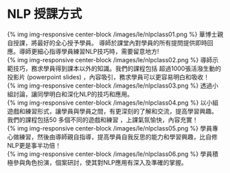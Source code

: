 # NLP 授課方式

<div class="row">
  <div class="col-md-4">
    {% img img-responsive center-block /images/le/nlpclass01.png %} 華博士親自授課，將最好的全心授予學員。 導師於課堂內對學員的所有提問提供即時回應。導師更細心指導學員練習NLP技巧時，需要留意地方!
  </div>
  <div class="col-md-4">
    {% img img-responsive center-block /images/le/nlpclass02.png %} 導師示範技巧，務求學員得到課本以外的知識。我們的課程包括 超過1000張活潑生動的投影片 (powerpoint slides) ，內容吸引，務求學員可以更容易明白和吸收！
  </div>
  <div class="col-md-4">
    {% img img-responsive center-block /images/le/nlpclass03.png %} 透過小組討論，讓同學明白和深化NLP的技巧和應用。
  </div>
</div>
<div class="row">
  <div class="col-md-4">
    {% img img-responsive center-block /images/le/nlpclass04.png %} 以小組遊戲和練習形式，讓學員與學員之間，有更深刻的了解和交流，提高學習興趣。 我們的課程包括50 多個不同的遊戲和練習 ，上課氣氛愉快，內容充實！
  </div>
  <div class="col-md-4">
    {% img img-responsive center-block /images/le/nlpclass05.png %} 學員專心做練習，然後由導師親自指導，提高學員自我反思的能力和學習興趣，比自修NLP更是事半功倍！
  </div>
  <div class="col-md-4">
    {% img img-responsive center-block /images/le/nlpclass06.png %} 學員積極參與角色扮演，個案研討，使其對NLP應用有深入及準確的掌握。
  </div>
</div>






<!--

<a name="approach"><h1 class="icon_approach">NLP 授課方式</h1></a>
<div class="clear-block">
<div class="float-left width33">
[img_assist|nid=141|title=|desc=|link=none|align=center|width=216|height=166]
<div>華博士親自授課，將最好的全心授予學員。<strong>導師于課堂內對學員的所有提問提供即時回應。導師更細心指導學員練習NLP技巧時，需要留意地方! </strong></div>
</div>
<div class="float-left width33">
[img_assist|nid=135|title=|desc=|link=none|align=center|width=200|height=154]
<div>導師示範技巧，務求學員得到課本以外的知識。我們的課程包括<strong>活潑生動的投影片
(powerpoint slides) </strong>，內容吸引，務求可以幫助學員更容易明白和吸收！</div>
</div>
<div class="float-left width33">
[img_assist|nid=136|title=|desc=|link=none|align=center|width=200|height=154]
<div>透過小組討論，讓同學明白和深化NLP的技巧和應用。</div>
</div>
</div>
<div class="clear-block">
<div class="float-left width33">
[img_assist|nid=142|title=|desc=|link=none|align=center|width=216|height=158]
<div>以小組遊戲形式，讓學員與學員之間，有更深刻的瞭解和交流，提高學習興趣。<strong>我們的課程包括多個不同形式的有趣遊戲和練習</strong>，上課氣氛愉快，內容充實！</div>
</div>
<div class="float-left width33">
[img_assist|nid=138|title=|desc=|link=none|align=center|width=200|height=154]
<div>學員專心做練習，然後由導師親自指導，提高學員自我反思的能力和學習興趣，比自修NLP更是事半功倍！</div>
</div>
<div class="float-left width33">
[img_assist|nid=143|title=|desc=|link=none|align=center|width=200|height=154]
<div>學員積極參與角色扮演，個案研討，使其對NLP應用有深入及準確的掌握。</div>
</div>
</div>




-->

